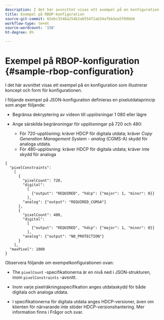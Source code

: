 ```yaml
---
description: I det här avsnittet visas ett exempel på en konfiguration som illustrerar koncept och form för konfigurationen.
title: Exempel på RBOP-konfiguration
source-git-commit: 02ebc3548a254b2a6554f1ab34afbb3ea5f09bb8
workflow-type: tm+mt
source-wordcount: '158'
ht-degree: 0%

---
```


# Exempel på RBOP-konfiguration {#sample-rbop-configuration}

I det här avsnittet visas ett exempel på en konfiguration som illustrerar koncept och form för konfigurationen.

I följande exempel på JSON-konfiguration definieras en pixelutdataprincip som anger följande:

* Begränsa dekryptering av videon till upplösningar 1 080 eller lägre
* Ange särskilda begränsningar för upplösningar på 720 och 480:

   * För 720-upplösning: kräver HDCP för digitala utdata; kräver *Copy Generation Management System - analog* (CGMS-A) skydd för analoga utdata.
   * För 480-upplösning: kräver HDCP för digitala utdata; kräver inte skydd för analoga

```
{ 
  "pixelConstraints":  
    [ 
      { 
        "pixelCount": 720, 
        "digital": 
          [ 
            {"output": "REQUIRED", "hdcp": {"major": 1, "minor": 0}} 
          ], 
        "analog": {"output": "REQUIRED_CGMSA"} 
      }, 
      { 
        "pixelCount": 480, 
        "digital":  
          [ 
            {"output": "REQUIRED", "hdcp": {"major": 1, "minor": 0}} 
          ], 
        "analog": {"output": "NO_PROTECTION"} 
      } 
    ], 
  "maxPixel": 1080 
}
```

Observera följande om exempelkonfigurationen ovan:

* The `pixelCount` -specifikationerna är en nivå ned i JSON-strukturen, inom `pixelConstraints` -avsnitt.

* Inom varje pixelräkningsspecifikation anges utdataskydd för både digitala och analoga utdata.
* I specifikationerna för digitala utdata anges HDCP-versioner, även om klienten för närvarande inte stöder HDCP-versionshantering. Mer information finns i Frågor och svar.
